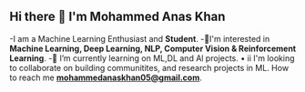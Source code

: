 ## Hi there 👋 I'm Mohammed Anas Khan
-I am a Machine Learning Enthusiast and **Student**. 
-🔭I'm interested in **Machine Learning, Deep Learning, NLP, Computer Vision & Reinforcement Learning**.
-🌱 I’m currently learning on ML,DL and Al projects.
• ii I'm looking to collaborate on building communitites, and research projects in ML.
How to reach me **mohammedanaskhan05@gmail.com**.
<!--
**MohammedAnasKhan05/MohammedAnasKhan05** is a ✨ _special_ ✨ repository because its `README.md` (this file) appears on your GitHub profile.

Here are some ideas to get you started:

- 🔭 I’m currently working on ...
- 🌱 I’m currently learning ...
- 👯 I’m looking to collaborate on ...
- 🤔 I’m looking for help with ...
- 💬 Ask me about ...
- 📫 How to reach me: ...
- 😄 Pronouns: ...
- ⚡ Fun fact: ...
-->
